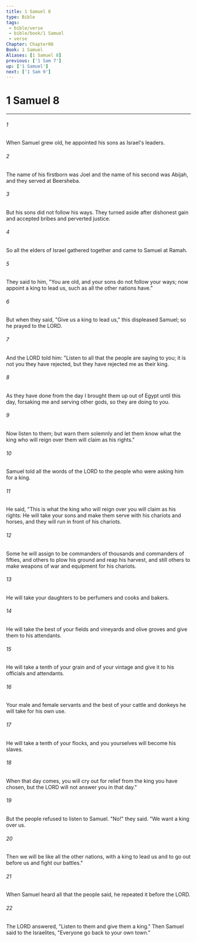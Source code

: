 ```yaml
---
title: 1 Samuel 8
type: Bible
tags:
 - bible/verse
 - bible/book/1 Samuel
 - verse
Chapter: Chapter08
Book: 1 Samuel
Aliases: [1 Samuel 8]
previous: ['1 Sam 7']
up: ['1 Samuel']
next: ['1 Sam 9']
---
```

# 1 Samuel 8

***


###### 1 
When Samuel grew old, he appointed his sons as Israel's leaders. 

###### 2 
The name of his firstborn was Joel and the name of his second was Abijah, and they served at Beersheba. 

###### 3 
But his sons did not follow his ways. They turned aside after dishonest gain and accepted bribes and perverted justice. 

###### 4 
So all the elders of Israel gathered together and came to Samuel at Ramah. 

###### 5 
They said to him, "You are old, and your sons do not follow your ways; now appoint a king to lead us, such as all the other nations have." 

###### 6 
But when they said, "Give us a king to lead us," this displeased Samuel; so he prayed to the LORD. 

###### 7 
And the LORD told him: "Listen to all that the people are saying to you; it is not you they have rejected, but they have rejected me as their king. 

###### 8 
As they have done from the day I brought them up out of Egypt until this day, forsaking me and serving other gods, so they are doing to you. 

###### 9 
Now listen to them; but warn them solemnly and let them know what the king who will reign over them will claim as his rights." 

###### 10 
Samuel told all the words of the LORD to the people who were asking him for a king. 

###### 11 
He said, "This is what the king who will reign over you will claim as his rights: He will take your sons and make them serve with his chariots and horses, and they will run in front of his chariots. 

###### 12 
Some he will assign to be commanders of thousands and commanders of fifties, and others to plow his ground and reap his harvest, and still others to make weapons of war and equipment for his chariots. 

###### 13 
He will take your daughters to be perfumers and cooks and bakers. 

###### 14 
He will take the best of your fields and vineyards and olive groves and give them to his attendants. 

###### 15 
He will take a tenth of your grain and of your vintage and give it to his officials and attendants. 

###### 16 
Your male and female servants and the best of your cattle and donkeys he will take for his own use. 

###### 17 
He will take a tenth of your flocks, and you yourselves will become his slaves. 

###### 18 
When that day comes, you will cry out for relief from the king you have chosen, but the LORD will not answer you in that day." 

###### 19 
But the people refused to listen to Samuel. "No!" they said. "We want a king over us. 

###### 20 
Then we will be like all the other nations, with a king to lead us and to go out before us and fight our battles." 

###### 21 
When Samuel heard all that the people said, he repeated it before the LORD. 

###### 22 
The LORD answered, "Listen to them and give them a king." Then Samuel said to the Israelites, "Everyone go back to your own town." 
